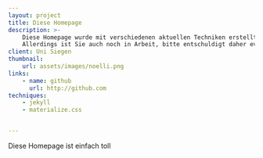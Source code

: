 ```yaml
---
layout: project
title: Diese Homepage
description: >-
    Diese Homepage wurde mit verschiedenen aktuellen Techniken erstellt.
    Allerdings ist Sie auch noch in Arbeit, bitte entschuldigt daher eventuelle Fehler.
client: Uni Siegen
thumbnail:
    url: assets/images/noelli.png
links:
    - name: github
      url: http://github.com
techniques:
    - jekyll
    - materialize.css


---
```


Diese Homepage ist einfach toll
